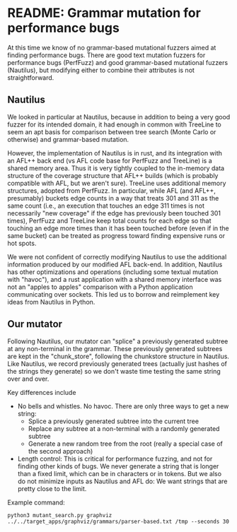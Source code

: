 # README: Grammar mutation for performance bugs

At this time we know of no grammar-based mutational fuzzers 
aimed at finding performance bugs.  There are good text mutation 
fuzzers for performance bugs (PerfFuzz) and good grammar-based
mutational fuzzers (Nautilus), but modifying either to combine their 
attributes is not straightforward.  

## Nautilus

We looked in particular at Nautilus, because in addition to being a 
very good fuzzer for its intended domain, it had enough in common 
with TreeLine to seem an apt basis for comparison between tree 
search (Monte Carlo or otherwise) and grammar-based mutation.

However, the implementation of Nautilus is in rust, and its 
integration with an AFL++ back end (vs AFL code base for PerfFuzz 
and TreeLine) is a shared memory area.  Thus it is very tightly 
coupled to the in-memory data structure of the coverage structure 
that AFL++ builds (which is probably compatible with AFL, but we 
aren't sure).  TreeLine uses additional memory structures, adopted 
from PerfFuzz.  In particular, while AFL (and AFL++, presumably) 
buckets edge counts in a way that treats 301 and 311 as the same count
(i.e., an execution that touches an edge 311 times is not 
necessarily "new coverage" if the edge has previously been touched 
301 times), PerfFuzz and TreeLine keep total counts for each edge so 
that touching an edge more times than it has been touched before 
(even if in the same bucket) can be treated as progress toward 
finding expensive runs or hot spots. 

We were not confident of correctly modifying Nautilus to use the 
additional information produced by our modified AFL back-end.  In 
addition, Nautilus has other optimizations and operations (including 
some textual mutation with "havoc"), and a rust application with a 
shared memory interface was not an "apples to apples" comparison 
with a Python application communicating over sockets.  This led us 
to borrow and reimplement key ideas from Nautilus in Python. 

## Our mutator

Following Nautilus, our mutator can "splice" a previously generated 
subtree at any non-terminal in the grammar. These previously 
generated subtrees are kept in the "chunk_store", following the 
chunkstore structure in Nautilus.  Like Nautilus, we record 
previously generated trees (actually just hashes of the strings they 
generate) so we don't waste time testing the same string over and over.

Key differences include 
- No bells and whistles.  No havoc.  There are only three ways to 
  get a new string: 
  - Splice a previously generated subtree into the current tree
  - Replace any subtree at a non-terminal with a randomly generated 
    subtree
  - Generate a new random tree from the root (really a special case 
    of the second approach)
- Length control:  This is critical for performance fuzzing, and not 
  for finding other kinds of bugs.  We never generate a string that 
  is longer than a fixed limit, which can be in characters or in 
  tokens.  But we also do not minimize inputs as Nautilus and AFL 
  do: We want strings that are pretty close to the limit. 

Example command: 

```commandline
python3 mutant_search.py graphviz ../../target_apps/graphviz/grammars/parser-based.txt /tmp --seconds 30
```


